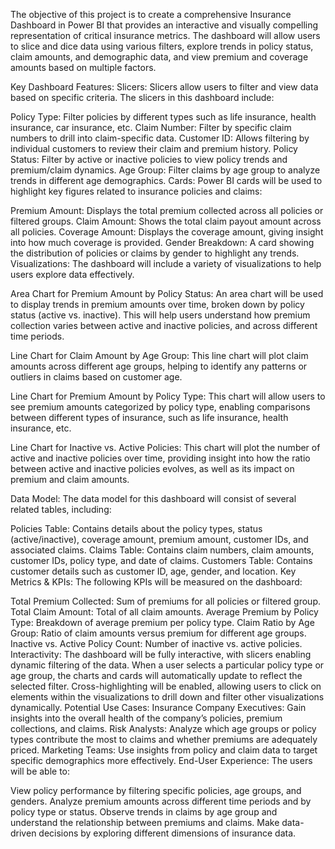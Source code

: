 The objective of this project is to create a comprehensive Insurance Dashboard in Power BI that provides an interactive and visually compelling representation of critical insurance metrics. The dashboard will allow users to slice and dice data using various filters, explore trends in policy status, claim amounts, and demographic data, and view premium and coverage amounts based on multiple factors.

Key Dashboard Features:
Slicers: Slicers allow users to filter and view data based on specific criteria. The slicers in this dashboard include:

Policy Type: Filter policies by different types such as life insurance, health insurance, car insurance, etc.
Claim Number: Filter by specific claim numbers to drill into claim-specific data.
Customer ID: Allows filtering by individual customers to review their claim and premium history.
Policy Status: Filter by active or inactive policies to view policy trends and premium/claim dynamics.
Age Group: Filter claims by age group to analyze trends in different age demographics.
Cards: Power BI cards will be used to highlight key figures related to insurance policies and claims:

Premium Amount: Displays the total premium collected across all policies or filtered groups.
Claim Amount: Shows the total claim payout amount across all policies.
Coverage Amount: Displays the coverage amount, giving insight into how much coverage is provided.
Gender Breakdown: A card showing the distribution of policies or claims by gender to highlight any trends.
Visualizations: The dashboard will include a variety of visualizations to help users explore data effectively.

Area Chart for Premium Amount by Policy Status: An area chart will be used to display trends in premium amounts over time, broken down by policy status (active vs. inactive). This will help users understand how premium collection varies between active and inactive policies, and across different time periods.

Line Chart for Claim Amount by Age Group: This line chart will plot claim amounts across different age groups, helping to identify any patterns or outliers in claims based on customer age.

Line Chart for Premium Amount by Policy Type: This chart will allow users to see premium amounts categorized by policy type, enabling comparisons between different types of insurance, such as life insurance, health insurance, etc.

Line Chart for Inactive vs. Active Policies: This chart will plot the number of active and inactive policies over time, providing insight into how the ratio between active and inactive policies evolves, as well as its impact on premium and claim amounts.

Data Model:
The data model for this dashboard will consist of several related tables, including:

Policies Table: Contains details about the policy types, status (active/inactive), coverage amount, premium amount, customer IDs, and associated claims.
Claims Table: Contains claim numbers, claim amounts, customer IDs, policy type, and date of claims.
Customers Table: Contains customer details such as customer ID, age, gender, and location.
Key Metrics & KPIs:
The following KPIs will be measured on the dashboard:

Total Premium Collected: Sum of premiums for all policies or filtered group.
Total Claim Amount: Total of all claim amounts.
Average Premium by Policy Type: Breakdown of average premium per policy type.
Claim Ratio by Age Group: Ratio of claim amounts versus premium for different age groups.
Inactive vs. Active Policy Count: Number of inactive vs. active policies.
Interactivity:
The dashboard will be fully interactive, with slicers enabling dynamic filtering of the data. When a user selects a particular policy type or age group, the charts and cards will automatically update to reflect the selected filter.
Cross-highlighting will be enabled, allowing users to click on elements within the visualizations to drill down and filter other visualizations dynamically.
Potential Use Cases:
Insurance Company Executives: Gain insights into the overall health of the company’s policies, premium collections, and claims.
Risk Analysts: Analyze which age groups or policy types contribute the most to claims and whether premiums are adequately priced.
Marketing Teams: Use insights from policy and claim data to target specific demographics more effectively.
End-User Experience:
The users will be able to:

View policy performance by filtering specific policies, age groups, and genders.
Analyze premium amounts across different time periods and by policy type or status.
Observe trends in claims by age group and understand the relationship between premiums and claims.
Make data-driven decisions by exploring different dimensions of insurance data.
